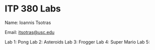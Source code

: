 # ITP 380 Labs #

Name: Ioannis Tsotras

Email: itsotras@usc.edu

Lab 1: Pong
Lab 2: Asteroids
Lab 3: Frogger
Lab 4: Super Mario
Lab 5: 
